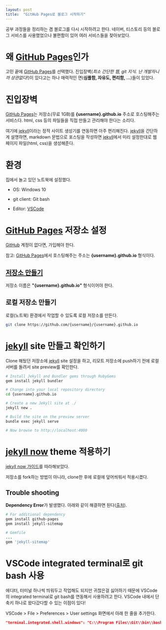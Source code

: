 ```yaml
---
layout: post
title:  "GitHub Pages로 블로그 시작하기"
---
```


공부 과정들을 정리하는 겸 블로그를 다시 시작하려고 한다. 네이버, 티스토리 등의 블로그 서비스를 사용했었으나 불편함이 있어 여러 서비스들을 찾아보았다.

# 왜 [GitHub Pages][github-pages]인가

고민 끝에 [GitHub Pages][github-pages]를 선택했다. 진입장벽(*최소 간단한 웹, git 지식. 난 개발자니까 상관없다!*)이 있다고는 하나 매력적인 면(**심플함, 자유도, 편리함, ...**)들이 있었다.

# 진입장벽

[GitHub Pages][github-pages]는 저장소(무료 1GB)를 **{username}.github.io** 주소로 호스팅해주는 서비스다. html, css 등의 파일들을 직접 만들고 관리해야 한다는 소리다.

여기에 [jekyll][jekyll]이라는 정적 사이트 생성기를 연동하면 아주 편리해진다. [jekyll][jekyll]을 간단하게 설명하면, markdown 문법으로 포스팅을 작성하면 [jekyll][jekyll]에서 미리 설정한대로 웹 페이지 파일(html, css)을 생성해준다.

# 환경

집에서 놀고 있던 노트북에 설정했다.

* OS: Windows 10

* git client: Git bash

* Editor: [VSCode][vscode]

# [GitHub Pages][github-pages] 저장소 설정

[GitHub][github] 계정이 없다면, 가입해야 한다.

참고: [GitHub Pages][github-pages]에서 호스팅해주는 주소는 **{username}.github.io** 형식이다.

## [저장소 만들기][github-new]

저장소 이름은 **"{username}.github.io"** 형식이어야 한다.

## 로컬 저장소 만들기

로컬(노트북) 환경에서 작업할 수 있도록 로컬 저장소를 만든다.

```bash
git clone https://github.com/{username}/{username}.github.io
```

# [jekyll][jekyll] site 만들고 확인하기

Clone 해뒀던 저장소에 [jekyll][jekyll] site 설정을 하고, 리모트 저장소에 push하기 전에 로컬 서버를 돌려서 site preview를 확인한다.

```bash
# Install Jekyll and Bundler gems through RubyGems
gem install jekyll bundler

# Change into your local repository directory
cd {username}.github.io

# Create a new Jekyll site at ./
jekyll new .

# Build the site on the preview server
bundle exec jekyll serve

# Now browse to http://localhost:4000
```

# [jekyll now][jekyll-now] theme 적용하기

[jekyll now 가이드][jekyll-now]를 따라해보았다.

저장소를 fork하는 방법이 아니라, clone한 후에 로컬에 덮어씌워서 적용시켰다.

## Trouble shooting

**Dependency Error**가 발생했다. 아래와 같이 해결하면 된다([출처][jekyll-now-bug]).

```bash
# For additional dependency
gem install github-pages
gem install jekyll-sitemap
```

```ruby
# Gemfile
...
gem 'jekyll-sitemap'
```

# VSCode integrated terminal로 git bash 사용

에디터, 터미널 하나씩 띄워두고 작업해도 되지만 귀찮은걸 싫어하기 때문에 VSCode의 integrated terminal로 git bash를 연동해서 사용하려고 한다. VSCode 내에서 단축키 하나로 왔다갔다할 수 있는 이점이 있다!

VSCode > File > Preferences > User settings 화면에서 아래 한 줄을 추가한다.

```json
"terminal.integrated.shell.windows": "C:\\Program Files\\Git\\bin\\bash.exe",
```

[jekyll]:         https://jekyllrb.com
[jekyll-now]:     https://github.com/barryclark/jekyll-now
[jekyll-now-bug]: https://github.com/qwtel/hydejack/issues/8
[vscode]:         https://code.visualstudio.com/
[github]:         https://github.com
[github-new]:     https://github.com/new
[github-pages]:   https://pages.github.com
